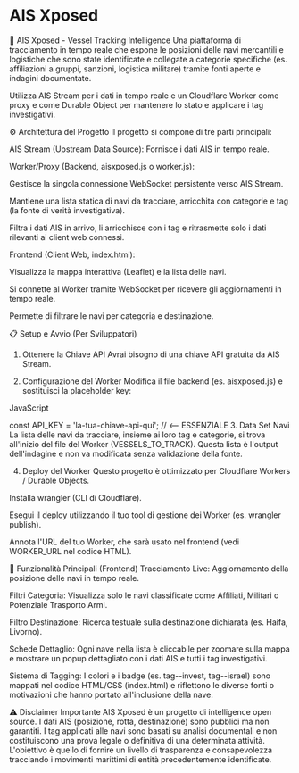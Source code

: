 # AIS Xposed
🚢 AIS Xposed - Vessel Tracking Intelligence
Una piattaforma di tracciamento in tempo reale che espone le posizioni delle navi mercantili e logistiche che sono state identificate e collegate a categorie specifiche (es. affiliazioni a gruppi, sanzioni, logistica militare) tramite fonti aperte e indagini documentate.

Utilizza AIS Stream per i dati in tempo reale e un Cloudflare Worker come proxy e come Durable Object per mantenere lo stato e applicare i tag investigativi.

⚙️ Architettura del Progetto
Il progetto si compone di tre parti principali:

AIS Stream (Upstream Data Source): Fornisce i dati AIS in tempo reale.

Worker/Proxy (Backend, aisxposed.js o worker.js):

Gestisce la singola connessione WebSocket persistente verso AIS Stream.

Mantiene una lista statica di navi da tracciare, arricchita con categorie e tag (la fonte di verità investigativa).

Filtra i dati AIS in arrivo, li arricchisce con i tag e ritrasmette solo i dati rilevanti ai client web connessi.

Frontend (Client Web, index.html):

Visualizza la mappa interattiva (Leaflet) e la lista delle navi.

Si connette al Worker tramite WebSocket per ricevere gli aggiornamenti in tempo reale.

Permette di filtrare le navi per categoria e destinazione.

📋 Setup e Avvio (Per Sviluppatori)
1. Ottenere la Chiave API
Avrai bisogno di una chiave API gratuita da AIS Stream.

2. Configurazione del Worker
Modifica il file backend (es. aisxposed.js) e sostituisci la placeholder key:

JavaScript

const API_KEY = 'la-tua-chiave-api-qui'; // <-- ESSENZIALE
3. Data Set Navi
La lista delle navi da tracciare, insieme ai loro tag e categorie, si trova all'inizio del file del Worker (VESSELS_TO_TRACK). Questa lista è l'output dell'indagine e non va modificata senza validazione della fonte.

4. Deploy del Worker
Questo progetto è ottimizzato per Cloudflare Workers / Durable Objects.

Installa wrangler (CLI di Cloudflare).

Esegui il deploy utilizzando il tuo tool di gestione dei Worker (es. wrangler publish).

Annota l'URL del tuo Worker, che sarà usato nel frontend (vedi WORKER_URL nel codice HTML).

🔎 Funzionalità Principali (Frontend)
Tracciamento Live: Aggiornamento della posizione delle navi in tempo reale.

Filtri Categoria: Visualizza solo le navi classificate come Affiliati, Militari o Potenziale Trasporto Armi.

Filtro Destinazione: Ricerca testuale sulla destinazione dichiarata (es. Haifa, Livorno).

Schede Dettaglio: Ogni nave nella lista è cliccabile per zoomare sulla mappa e mostrare un popup dettagliato con i dati AIS e tutti i tag investigativi.

Sistema di Tagging: I colori e i badge (es. tag--invest, tag--israel) sono mappati nel codice HTML/CSS (index.html) e riflettono le diverse fonti o motivazioni che hanno portato all'inclusione della nave.

⚠️ Disclaimer Importante
AIS Xposed è un progetto di intelligence open source. I dati AIS (posizione, rotta, destinazione) sono pubblici ma non garantiti. I tag applicati alle navi sono basati su analisi documentali e non costituiscono una prova legale o definitiva di una determinata attività. L'obiettivo è quello di fornire un livello di trasparenza e consapevolezza tracciando i movimenti marittimi di entità precedentemente identificate.